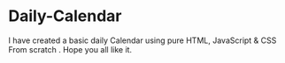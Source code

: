 # Daily-Calendar
I have created a basic daily Calendar using pure HTML, JavaScript &amp; CSS  From scratch  . Hope you all like it. 
